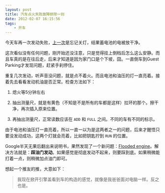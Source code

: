 ```yaml
--- 
layout: post
title: 汽车点火失败故障排除一则
date: 2012-02-07 16:15:56
tags:
    - 开车
---
```

今天车再一次发动失败，[上一次](http://ztpala.com/2010/11/08/how-to-jump-start-a-car/)是忘记关灯，结果蓄电池的电被放干净。

这次看似没有任何问题，刚开始还没注意，只是觉得挂上倒档后怎么这么安静。而且车真的是在往后走，后来才知道是因为家门口是个下坡，囧。一直倒车到Guest Parking才发现问题，赶紧手刹停住。

重复几次发动，听声音没问题，就是点不着火。而且电池和油压的灯一直亮着。接着先去看看发动机油是否正常。检查方法如下：

1. 熄火等5分钟左右

2. 抽出测量尺，就是有黄色（不知是不是所有的车都是这样）拉环的那个。擦干净，再次插入原来位置。

3. 再抽出测量尺，正常读数应该在 `ADD` 和 `FULL` 之间。不同的车有不同的标示。

由于电池和油压灯一直亮着，所以一直一以为是这两者之一的问题，后来才醒悟只要没发动成功，这两个灯就会亮着，比如把钥匙拧到 `RUN` 的位置。

Google半天无果后翻出来说明书，果然发现了一个新问题：[Flooded engine](http://en.wikipedia.org/wiki/Flooded_engine)。解决方法就是：**踩油门发动**。如果感觉是彻底发动不起来，则要踩到底。如果稍微能打着一点，则稍微加点油门即可。

想起一个推友的推，大意如下：

>我现在掀开引擎盖看到车的构造的感觉，就像是我爸爸面对电脑一样。反之也是。